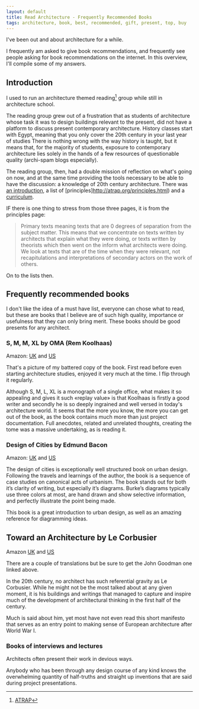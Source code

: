 ```yaml
---
layout: default
title: Read Architecture - Frequently Recommended Books
tags: architecture, book, best, recommended, gift, present, top, buy
---
```



I've been out and about architecture for a while.

I frequently am asked to give book recommendations, and frequently see people
asking for book recommendations on the internet. In this overview, I'll compile
some of my answers.


## Introduction

I used to run an architecture themed reading[^atrap] group while still in
architecture school.

The reading group grew out of a frustration that as students of architecture
whose task it was to design buildings relevant to the present, did not have a
platform to discuss present contemporary architecture. History classes start
with Egypt, meaning that you only cover the 20th century in your last year of
studies There is nothing wrong with the way history is taught, but it means
that, for the majority of students, exposure to contemporary architecture lies
solely in the hands of a few resources of questionable quality (archi-spam
blogs especially).

The reading group, then, had a double mission of reflection on what's going on
now, and at the same time providing the tools necessary to be able to have the
discussion: a knowledge of 20th century architecture. There was [an
introduction](http://atrap.org/about.html), a list of
[principles]http://atrap.org/principles.html) and a
[curriculum](http://atrap.org/curriculum.html).

IF there is one thing to stress from those three pages, it is from the
principles page:

> Primary texts meaning texts that are 0 degrees of separation from the subject
> matter. This means that we concentrate on texts written by architects that
> explain what they were doing, or texts written by theorists which then went
> on the inform what architects were doing. We look at texts that are of the
> time when they were relevant, not recapitulations and interpretations of
> secondary actors on the work of others.

On to the lists then.

## Frequently recommended books

I don't like the idea of a must have list, everyone can chose what to read, but
these are books that I believe are of such high quality, importance or
usefulness that they can only bring merit. These books should be good presents
for any architect.


### S, M, M, XL by OMA (Rem Koolhaas)
Amazon: [UK](http://www.amazon.co.uk/gp/product/1885254865/ref=as_li_tl?ie=UTF8&camp=1634&creative=19450&creativeASIN=1885254865&linkCode=as2&tag=zmlka-21&linkId=OJRQYJHV2U3T3EGY) 
and [US](http://www.amazon.com/gp/product/1885254865/ref=as_li_tl?ie=UTF8&camp=1789&creative=390957&creativeASIN=1885254865&linkCode=as2&tag=wwwzmlkacom-20&linkId=2E4U57GWC6ZAIGH7)


That's a picture of my battered copy of the book. First read before even starting
architecture studies, enjoyed it very much at the time. I flip through it
regularly.

Although S, M, L, XL is a monograph of a single office, what makes it so
appealing and gives it such «replay value» is that Koolhaas is firstly a good
writer and secondly he is so deeply ingrained and well versed in today's
architecture world. It seems that the more you know, the more you can get out
of the book, as the book contains much more than just project documentation.
Full anecdotes, related and unrelated thoughts, creating the tome was a massive
undertaking, as is reading it.

### Design of Cities by Edmund Bacon
Amazon: [UK](http://www.amazon.co.uk/gp/product/0140042369/ref=as_li_tl?ie=UTF8&camp=1634&creative=19450&creativeASIN=0140042369&linkCode=as2&tag=zmlka-21&linkId=HMB4I5ZOP4CBYUMY) 
and [US](http://www.amazon.com/gp/product/0140042369/ref=as_li_tl?ie=UTF8&camp=1789&creative=390957&creativeASIN=0140042369&linkCode=as2&tag=wwwzmlkacom-20&linkId=LVOMIQ6GEECNYPWU)

The design of cities is exceptionally well structured book on urban design.
Following the travels and learnings of the author, the book is a sequence of
case studies on canonical acts of urbanism. The book stands out for both it’s
clarity of writing, but especially it’s diagrams. Burke’s diagrams typically
use three colors at most,  are hand drawn and show selective information, and
perfectly illustrate the point being made.

This book is a great introduction to urban design, as well as an amazing
reference for diagramming ideas.

## Toward an Architecture by Le Corbusier
Amazon [UK](http://www.amazon.co.uk/gp/product/0711228094/ref=as_li_tl?ie=UTF8&camp=1634&creative=19450&creativeASIN=0711228094&linkCode=as2&tag=zmlka-21&linkId=C3SU6Q5PJVWUZ5VX) 
and [US](http://www.amazon.com/gp/product/0892368225/ref=as_li_tl?ie=UTF8&camp=1789&creative=390957&creativeASIN=0892368225&linkCode=as2&tag=wwwzmlkacom-20&linkId=J5DQ3IRDEN6J5IM3)

There are a couple of translations but be sure to get the John Goodman one
linked above.

In the 20th century, no architect has such referential gravity as Le Corbusier.
While he might not be the most talked about at any given moment, it is his
buildings and writings that managed to capture and inspire much of the
development of architectural thinking in the first half of the century.

Much is said about him, yet most have not even read this short manifesto that
serves as an entry point to making sense of European architecture after World
War I.

### Books of interviews and lectures

Architects often present their work in devious ways.

Anybody who has been through any design course of any kind knows the
overwhelming quantity of half-truths and straight up inventions that are said
during project presentations.


[^atrap]: [ATRAP](http://www.atrap.org)







